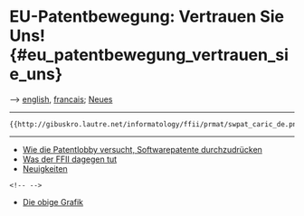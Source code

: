 # EU-Patentbewegung: Vertrauen Sie Uns! {#eu_patentbewegung_vertrauen_sie_uns}

\--\> [ english](Intro040608En "wikilink"), [
francais](Intro040608Fr "wikilink"); [ Neues](SwpatcninoDe "wikilink")

------------------------------------------------------------------------

```{=mediawiki}
{{http://gibuskro.lautre.net/informatology/ffii/prmat/swpat_caric_de.png}}
```

------------------------------------------------------------------------

-   [Wie die Patentlobby versucht, Softwarepatente
    durchzudrücken](http://kwiki.ffii.org/ShortIntroDe "wikilink")
-   [Was der FFII dagegen tut](http://swpat.ffii.org "wikilink")
-   [ Neuigkeiten](SwpatcninoDe "wikilink")

```{=html}
<!-- -->
```
-   [Die obige
    Grafik](http://gibuskro.lautre.net/informatology/ffii/prmat/swpat_caric_de.png "wikilink")
